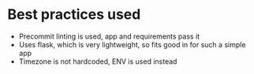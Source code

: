# Best practices used

* Precommit linting is used, app and requirements pass it
* Uses flask, which is very lightweight, so fits good in for such a simple app
* Timezone is not hardcoded, ENV is used instead
